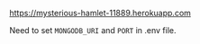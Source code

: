 https://mysterious-hamlet-11889.herokuapp.com

Need to set ```MONGODB_URI``` and ```PORT``` in .env file.
